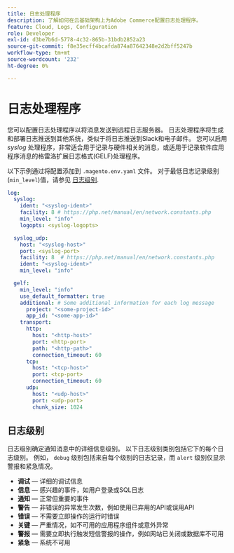 ```yaml
---
title: 日志处理程序
description: 了解如何在云基础架构上为Adobe Commerce配置日志处理程序。
feature: Cloud, Logs, Configuration
role: Developer
exl-id: d3be7b6d-5778-4c32-865b-31bdb2852a23
source-git-commit: f8e35ecff4bcafda874a87642348e2d2bff5247b
workflow-type: tm+mt
source-wordcount: '232'
ht-degree: 0%

---
```


# 日志处理程序

您可以配置日志处理程序以将消息发送到远程日志服务器。 日志处理程序将生成和部署日志推送到其他系统，类似于将日志推送到Slack和电子邮件。 您可以启用 _syslog_ 处理程序，非常适合用于记录与硬件相关的消息，或适用于记录软件应用程序消息的格雷洛扩展日志格式(GELF)处理程序。

以下示例通过将配置添加到 `.magento.env.yaml` 文件。 对于最低日志记录级别(`min_level`)值，请参见 [日志级别](#log-levels).

```yaml
log:
  syslog:
    ident: "<syslog-ident>"
    facility: 8 # https://php.net/manual/en/network.constants.php
    min_level: "info"
    logopts: <syslog-logopts>

  syslog_udp:
    host: "<syslog-host>"
    port: <syslog-port>
    facility: 8  # https://php.net/manual/en/network.constants.php
    ident: "<syslog-ident>"
    min_level: "info"

  gelf:
    min_level: "info"
    use_default_formatter: true
    additional: # Some additional information for each log message
      project: "<some-project-id>"
      app_id: "<some-app-id>"
    transport:
      http:
        host: "<http-host>"
        port: <http-port>
        path: "<http-path>"
        connection_timeout: 60
      tcp:
        host: "<tcp-host>"
        port: <tcp-port>
        connection_timeout: 60
      udp:
        host: "<udp-host>"
        port: <udp-port>
        chunk_size: 1024
```

## 日志级别

日志级别确定通知消息中的详细信息级别。 以下日志级别类别包括它下的每个日志级别。 例如， `debug` 级别包括来自每个级别的日志记录，而 `alert` 级别仅显示警报和紧急情况。

- **调试** — 详细的调试信息
- **信息** — 感兴趣的事件，如用户登录或SQL日志
- **通知** — 正常但重要的事件
- **警告** — 非错误的异常发生次数，例如使用已弃用的API或误用API
- **错误** — 不需要立即操作的运行时错误
- **关键** — 严重情况，如不可用的应用程序组件或意外异常
- **警报** — 需要立即执行触发短信警报的操作，例如网站已关闭或数据库不可用
- **紧急** — 系统不可用
